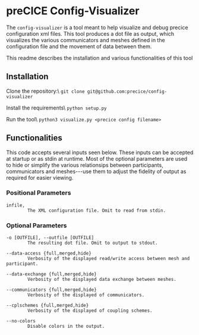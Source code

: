 # preCICE Config-Visualizer

The `config-visualizer` is a tool meant to help visualize and debug precice configuration xml files. 
This tool produces a dot file as output, which visualizes the various communicators and meshes 
defined in the configuration file and the movement of data between them.

This readme describes the installation and various functionalities of this tool

## Installation

Clone the repository:\\
`git clone git@github.com:precice/config-visualizer`

Install the requirements\\
`python setup.py`

Run the tool\\
`python3 visualize.py <precice config filename>`

## Functionalities

This code accepts several inputs seen below. These inputs can be accepted
at startup or as stdin at runtime. Most of the optional parameters are used
to hide or simplify the various relationsips between participants, communicators
 and meshes---use them to adjust the fidelity of output as required for easier viewing.

  ### Positional Parameters
  ```
  infile, 
          The XML configuration file. Omit to read from stdin.
  ```

  ### Optional Parameters
  ```
  -o [OUTFILE], --outfile [OUTFILE] 
          The resulting dot file. Omit to output to stdout.

  --data-access {full,merged,hide} 
          Verbosity of the displayed read/write access between mesh and participant.

  --data-exchange {full,merged,hide} 
          Verbosity of the displayed data exchange between meshes.

  --communicators {full,merged,hide} 
          Verbosity of the displayed of communicators.

  --cplschemes {full,merged,hide} 
          Verbosity of the displayed of coupling schemes.

  --no-colors           
          Disable colors in the output.
 ```